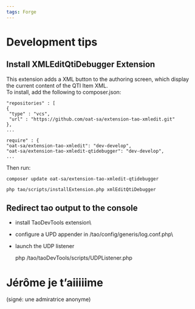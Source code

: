 ```yaml
---
tags: Forge
---
```


Development tips
================

Install XMLEditQtiDebugger Extension
------------------------------------

This extension adds a XML button to the authoring screen, which display the current content of the QTI Item XML.\
To install, add the following to composer.json:

    "repositories" : [
    {
     "type" : "vcs",
     "url" : "https://github.com/oat-sa/extension-tao-xmledit.git"
    },
    ...

    require" : {
    "oat-sa/extension-tao-xmledit": "dev-develop",
    "oat-sa/extension-tao-xmledit-qtidebugger": "dev-develop",
    ...

Then run:

    composer update oat-sa/extension-tao-xmledit-qtidebugger

    php tao/scripts/installExtension.php xmlEditQtiDebugger

Redirect tao output to the console
----------------------------------

- install TaoDevTools extension\
- configure a UPD appender in /tao/config/generis/log.conf.php\
- launch the UDP listener

    php /tao/taoDevTools/scripts/UDPListener.php

Jérôme je t’aiiiiime
====================

(signé: une admiratrice anonyme)

